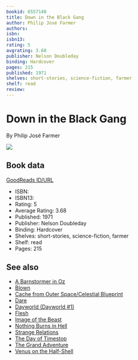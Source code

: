 ```yaml
---
bookid: 6557140
title: Down in the Black Gang
author: Philip José Farmer
authors: 
isbn: 
isbn13: 
rating: 5
avgrating: 3.68
publisher: Nelson Doubleday
binding: Hardcover
pages: 215
published: 1971
shelves: short-stories, science-fiction, farmer
shelf: read
review: 
---
```


# Down in the Black Gang

By Philip José Farmer

![](https://i.gr-assets.com/images/S/compressed.photo.goodreads.com/books/1245370761l/6557140.jpg)

## Book data

[GoodReads ID/URL](https://www.goodreads.com/book/show/6557140)

- ISBN: 
- ISBN13: 
- Rating: 5
- Average Rating: 3.68
- Published: 1971
- Publisher: Nelson Doubleday
- Binding: Hardcover
- Shelves: short-stories, science-fiction, farmer
- Shelf: read
- Pages: 215


## See also

- [A Barnstormer in Oz](A_Barnstormer_in_Oz.md)
- [Blown](Blown.md)
- [Cache from Outer Space/Celestial Blueprint](Cache_from_Outer_Space-Celestial_Blueprint.md)
- [Dare](Dare.md)
- [Dayworld (Dayworld #1)](Dayworld_Dayworld_1.md)
- [Flesh](Flesh.md)
- [Image of the Beast](Image_of_the_Beast.md)
- [Nothing Burns in Hell](Nothing_Burns_in_Hell.md)
- [Strange Relations](Strange_Relations.md)
- [The Day of Timestop](The_Day_of_Timestop.md)
- [The Grand Adventure](The_Grand_Adventure.md)
- [Venus on the Half-Shell](Venus_on_the_Half-Shell.md)
